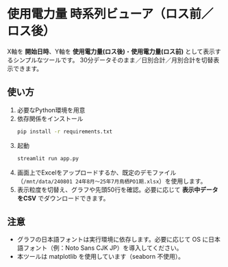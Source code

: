 
# 使用電力量 時系列ビューア（ロス前／ロス後）

X軸を **開始日時**、Y軸を **使用電力量(ロス後)**・**使用電力量(ロス前)** として表示するシンプルなツールです。
30分データそのまま／日別合計／月別合計を切替表示できます。

## 使い方

1. 必要なPython環境を用意
2. 依存関係をインストール  
   ```bash
   pip install -r requirements.txt
   ```
3. 起動  
   ```bash
   streamlit run app.py
   ```
4. 画面上でExcelをアップロードするか、既定のデモファイル（`/mnt/data/240801 24年8月～25年7月鳥栖PO1期.xlsx`）を使用します。
5. 表示粒度を切替え、グラフや先頭50行を確認。必要に応じて **表示中データをCSV** でダウンロードできます。

## 注意
- グラフの日本語フォントは実行環境に依存します。必要に応じて OS に日本語フォント（例：Noto Sans CJK JP）を導入してください。
- 本ツールは matplotlib を使用しています（seaborn 不使用）。
